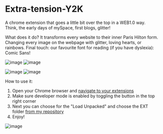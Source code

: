 # Extra-tension-Y2K
A chrome extension that goes a little bit over the top in a WEB1.0 way. 
Think, the early days of mySpace, first blogs, glitter! 

What does it do? 
It transforms every website to their inner Paris Hilton form. 
Changing every image on the webpage with glitter, loving hearts, or rainbows.
Final touch: our favourite font for reading (if you have dyslexia): Comic Sans! 

![image](https://github.com/Algorithm-Arena/weekly-challenge-20-extravagant-button/assets/64304752/b81a3347-88c8-4b2e-a646-c7d3d3394bc4)
![image](https://github.com/Algorithm-Arena/weekly-challenge-20-extravagant-button/assets/64304752/31ee236c-9ab3-4f56-aa9f-112d23a52cef)

![image](https://github.com/Algorithm-Arena/weekly-challenge-20-extravagant-button/assets/64304752/72538b25-c3d6-402b-8f67-d71075fadf2c)
![image](https://github.com/Algorithm-Arena/weekly-challenge-20-extravagant-button/assets/64304752/498be33f-f87e-4865-b50e-8d61744c7c0c)

 How to use it: 

1. Open your Chrome browser and [navigate to your extensions](chrome://extensions/) 
2. Make sure developer mode is enabled by toggling the button in the top right corner
3. Next you can choose for the "Load Unpacked" and choose the EXT folder [from my repository](https://github.com/morenicogs/Extra-tension-Y2K) 
4. Enjoy!

![image](https://github.com/Algorithm-Arena/weekly-challenge-20-extravagant-button/assets/64304752/6b51ff7d-5454-4eb2-b311-fc4763110a91)

